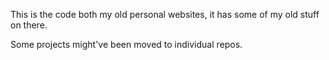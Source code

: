 This is the code both my old personal websites, it has some of my old stuff on there.

Some projects might've been moved to individual repos.